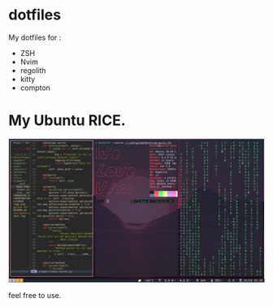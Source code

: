 # dotfiles
My dotfiles for :
* ZSH
* Nvim
* regolith
* kitty
* compton

# My Ubuntu RICE.
![alt text](rice.png)

feel free to use.
